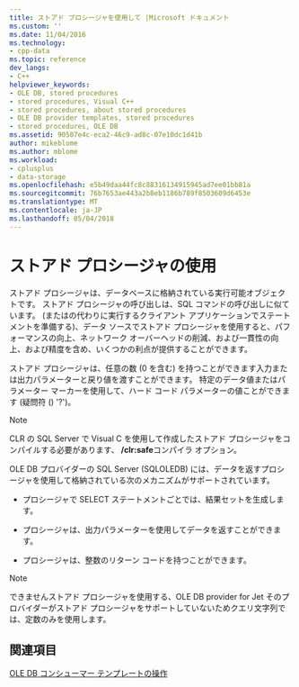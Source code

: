 ```yaml
---
title: ストアド プロシージャを使用して |Microsoft ドキュメント
ms.custom: ''
ms.date: 11/04/2016
ms.technology:
- cpp-data
ms.topic: reference
dev_langs:
- C++
helpviewer_keywords:
- OLE DB, stored procedures
- stored procedures, Visual C++
- stored procedures, about stored procedures
- OLE DB provider templates, stored procedures
- stored procedures, OLE DB
ms.assetid: 90507e4c-eca2-46c9-ad8c-07e10dc1d41b
author: mikeblome
ms.author: mblome
ms.workload:
- cplusplus
- data-storage
ms.openlocfilehash: e5b49daa44fc8c88316134915945ad7ee01bb81a
ms.sourcegitcommit: 76b7653ae443a2b8eb1186b789f8503609d6453e
ms.translationtype: MT
ms.contentlocale: ja-JP
ms.lasthandoff: 05/04/2018
---
```

# <a name="using-stored-procedures"></a>ストアド プロシージャの使用
ストアド プロシージャは、データベースに格納されている実行可能オブジェクトです。 ストアド プロシージャの呼び出しは、SQL コマンドの呼び出しに似ています。 (またはの代わりに実行するクライアント アプリケーションでステートメントを準備する)、データ ソースでストアド プロシージャを使用すると、パフォーマンスの向上、ネットワーク オーバーヘッドの削減、および一貫性の向上、および精度を含め、いくつかの利点が提供することができます。  
  
 ストアド プロシージャは、任意の数 (0 を含む) を持つことができます入力または出力パラメーターと戻り値を渡すことができます。 特定のデータ値またはパラメーター マーカーを使用して、ハード コード パラメーターの値ことができます (疑問符 () '?')。  
  
> [!NOTE]
>  CLR の SQL Server で Visual C を使用して作成したストアド プロシージャをコンパイルする必要があります、 **/clr:safe**コンパイラ オプション。  
  
 OLE DB プロバイダーの SQL Server (SQLOLEDB) には、データを返すプロシージャを使用して格納されている次のメカニズムがサポートされています。  
  
-   プロシージャで SELECT ステートメントごとでは、結果セットを生成します。  
  
-   プロシージャは、出力パラメーターを使用してデータを返すことができます。  
  
-   プロシージャは、整数のリターン コードを持つことができます。  
  
> [!NOTE]
>  できませんストアド プロシージャを使用する、OLE DB provider for Jet そのプロバイダーがストアド プロシージャをサポートしていないためクエリ文字列では、定数のみを使用します。  
  
## <a name="see-also"></a>関連項目  
 [OLE DB コンシューマー テンプレートの操作](../../data/oledb/working-with-ole-db-consumer-templates.md)